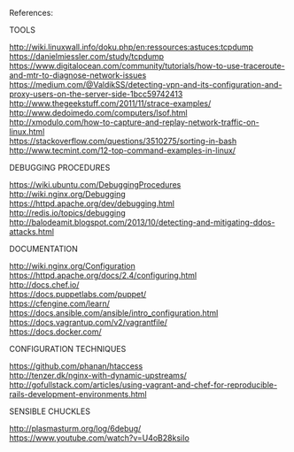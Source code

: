 References:

TOOLS

http://wiki.linuxwall.info/doku.php/en:ressources:astuces:tcpdump <br>
https://danielmiessler.com/study/tcpdump <br>
https://www.digitalocean.com/community/tutorials/how-to-use-traceroute-and-mtr-to-diagnose-network-issues <br>
https://medium.com/@ValdikSS/detecting-vpn-and-its-configuration-and-proxy-users-on-the-server-side-1bcc59742413 <br>
http://www.thegeekstuff.com/2011/11/strace-examples/ <br>
http://www.dedoimedo.com/computers/lsof.html <br>
http://xmodulo.com/how-to-capture-and-replay-network-traffic-on-linux.html <br>
https://stackoverflow.com/questions/3510275/sorting-in-bash <br>
http://www.tecmint.com/12-top-command-examples-in-linux/ <br>

DEBUGGING PROCEDURES

https://wiki.ubuntu.com/DebuggingProcedures <br>
http://wiki.nginx.org/Debugging <br>
https://httpd.apache.org/dev/debugging.html <br>
http://redis.io/topics/debugging <br>
http://balodeamit.blogspot.com/2013/10/detecting-and-mitigating-ddos-attacks.html <br>

DOCUMENTATION

http://wiki.nginx.org/Configuration <br>
https://httpd.apache.org/docs/2.4/configuring.html <br>
http://docs.chef.io/ <br>
https://docs.puppetlabs.com/puppet/ <br>
https://cfengine.com/learn/ <br>
https://docs.ansible.com/ansible/intro_configuration.html <br>
https://docs.vagrantup.com/v2/vagrantfile/ <br>
https://docs.docker.com/

CONFIGURATION TECHNIQUES

https://github.com/phanan/htaccess <br>
http://tenzer.dk/nginx-with-dynamic-upstreams/ <br>
http://gofullstack.com/articles/using-vagrant-and-chef-for-reproducible-rails-development-environments.html <br>

SENSIBLE CHUCKLES

http://plasmasturm.org/log/6debug/ <br>
https://www.youtube.com/watch?v=U4oB28ksiIo
